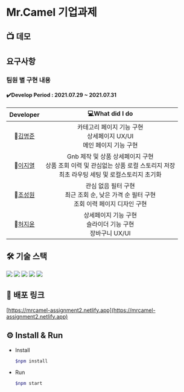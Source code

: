 # Mr.Camel 기업과제

## 📺 데모

<!-- <p align="center">
  <img width="600" src="https://user-images.githubusercontent.com/9590693/127138398-b1086d84-1bf5-45d4-8764-a4e2489064ec.gif" />
</p> -->

## 요구사항

### 팀원 별 구현 내용

#### ✔️Develop Period : 2021.07.29 ~ 2021.07.31

|Developer|💻What did I do|
|:-:|:-:|
|🙂[김명준](https://github.com/JOHNKIM-KK)|카테고리 페이지 기능 구현<br />상세페이지 UX/UI<br />메인 페이지 기능 구현 |
|🙂[이지열](https://github.com/highspirit7)| Gnb 제작 및 상품 상세페이지 구현<br />상품 조회 이력 및 관심없는 상품 로컬 스토리지 저장<br />최초 라우팅 세팅 및 로컬스토리지 초기화 |
|🙂[조성원](https://github.com/JSWww>)|관심 없음 필터 구현<br />최근 조회 순, 낮은 가격 순 필터 구현<br />조회 이력 페이지 디자인 구현 |
|🙂[허지윤](https://github.com/jiyoon1156) | 상세페이지 기능 구현<br />슬라이더 기능 구현<br />장바구니 UX/UI |

## 🛠 기술 스택

<img src="https://img.shields.io/badge/HTML5-E34F26?style=flat-square&logo=HTML5&logoColor=white"/></a> <img src="https://img.shields.io/badge/React-61DAFB?style=flat-square&logo=React&logoColor=white"/></a> <img src="https://img.shields.io/badge/React_Router-CA4245?style=flat-square&logo=ReactRouter&logoColor=white"/></a> <img src="https://img.shields.io/badge/styled Components-DB7093?style=flat-square&logo=styled-components&logoColor=white"/></a> <img src="https://img.shields.io/badge/JavaScript-F7DF1E?style=flat-square&logo=JavaScript&logoColor=white"/></a>

## 👀 배포 링크

[https://mrcamel-assignment2.netlify.app](https://mrcamel-assignment2.netlify.app)

## ⚙ Install & Run

- Install

  ```bash
  $npm install
  ```

- Run

  ```bash
  $npm start
  ```
